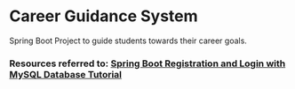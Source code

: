 # Career Guidance System

Spring Boot Project to guide students towards their career goals.

### Resources referred to: [Spring Boot Registration and Login with MySQL Database Tutorial](https://www.codejava.net/frameworks/spring-boot/user-registration-and-login-tutorial)
